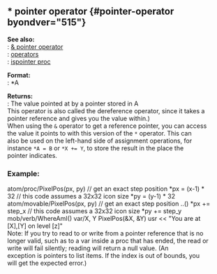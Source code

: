 ## \* pointer operator {#pointer-operator byondver="515"}    
**See also:**    
:   [& pointer operator](/operator/&/pointer)    
:   [operators](/operator)    
:   [ispointer proc](/proc/ispointer)    
<!-- -->    
**Format:**    
:   \*A    
<!-- -->    
**Returns:**    
:   The value pointed at by a pointer stored in A    
This operator is also called the dereference operator, since it takes a    
pointer reference and gives you the value within.)    
When using the `&` operator to get a reference pointer, you can access    
the value it points to with this version of the `*` operator. This can    
also be used on the left-hand side of assignment operations, for    
instance `*A = B` or `*X += Y`, to store the result in the place the    
pointer indicates.    
### Example:    
atom/proc/PixelPos(px, py) // get an exact step position \*px = (x-1) \*    
32 // this code assumes a 32x32 icon size \*py = (y-1) \* 32    
atom/movable/PixelPos(px, py) // get an exact step position ..() \*px +=    
step_x // this code assumes a 32x32 icon size \*py += step_y    
mob/verb/WhereAmI() var/X, Y PixelPos(&X, &Y) usr \<\< \"You are at    
\[X\],\[Y\] on level \[z\]\"    
Note: If you try to read to or write from a pointer reference that is no    
longer valid, such as to a var inside a proc that has ended, the read or    
write will fail silently; reading will return a null value. (An    
exception is pointers to list items. If the index is out of bounds, you    
will get the expected error.)  